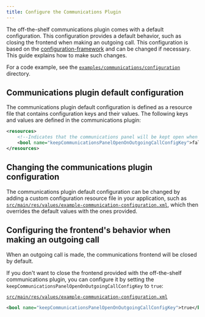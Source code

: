 ```yaml
---
title: Configure the Communications Plugin
---
```


The off-the-shelf communications plugin comes with a default configuration. This configuration
provides a default behavior, such as closing the frontend when making an outgoing call. This
configuration is based on the
[configuration-framework](/tomtom-indigo/documentation/tutorials-and-examples/customization/use-the-configuration-framework)
and can be changed if necessary. This guide explains how to make such changes.

For a code example, see the
[`examples/communications/configuration`](https://github.com/tomtom-international/tomtom-indigo-sdk-examples/tree/main/examples/communications/configuration)
directory.

## Communications plugin default configuration

The communications plugin default configuration is defined as a resource file that contains
configuration keys and their values. The following keys and values are defined in the communications
plugin:

```xml
<resources>
    <!--Indicates that the communications panel will be kept open when starting an outgoing call. By default it is set to false-->
    <bool name="keepCommunicationsPanelOpenOnOutgoingCallConfigKey">false</bool>
</resources>
```

## Changing the communications plugin configuration

The communications plugin default configuration can be changed by adding a custom configuration
resource file in your application, such as
[`src/main/res/values/example-communication-configuration.xml`](https://github.com/tomtom-international/tomtom-indigo-sdk-examples/blob/main/examples/communications/configuration/src/main/res/values/example-communication-configuration.xml),
which then overrides the default values with the ones provided.

## Configuring the frontend's behavior when making an outgoing call

When an outgoing call is made, the communications frontend will be closed by default.

If you don't want to close the frontend provided with the off-the-shelf communications plugin, you
can configure it by setting the `keepCommunicationsPanelOpenOnOutgoingCallConfigKey` to `true`:

[`src/main/res/values/example-communication-configuration.xml`](https://github.com/tomtom-international/tomtom-indigo-sdk-examples/blob/main/examples/communications/configuration/src/main/res/values/example-communication-configuration.xml#L14-L17)

```xml
<bool name="keepCommunicationsPanelOpenOnOutgoingCallConfigKey">true</bool>
```
